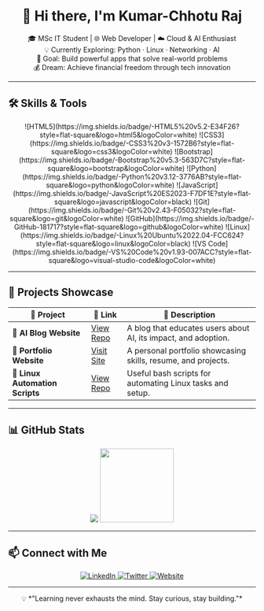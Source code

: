 
<h1 align="center">👋 Hi there, I'm Kumar-Chhotu Raj</h1>

<p align="center" font-size-16px font-family:monospace>
🎓 MSc IT Student | 🌐 Web Developer | ☁️ Cloud & AI Enthusiast  
<br>💡 Currently Exploring: Python · Linux · Networking · AI  
<br>🚀 Goal: Build powerful apps that solve real-world problems  
<br>💰 Dream: Achieve financial freedom through tech innovation  
</p>

---

## 🛠️ Skills & Tools

<div align="center">
![HTML5](https://img.shields.io/badge/-HTML5%20v5.2-E34F26?style=flat-square&logo=html5&logoColor=white)
![CSS3](https://img.shields.io/badge/-CSS3%20v3-1572B6?style=flat-square&logo=css3&logoColor=white)
![Bootstrap](https://img.shields.io/badge/-Bootstrap%20v5.3-563D7C?style=flat-square&logo=bootstrap&logoColor=white)
![Python](https://img.shields.io/badge/-Python%20v3.12-3776AB?style=flat-square&logo=python&logoColor=white)
![JavaScript](https://img.shields.io/badge/-JavaScript%20ES2023-F7DF1E?style=flat-square&logo=javascript&logoColor=black)
![Git](https://img.shields.io/badge/-Git%20v2.43-F05032?style=flat-square&logo=git&logoColor=white)
![GitHub](https://img.shields.io/badge/-GitHub-181717?style=flat-square&logo=github&logoColor=white)
![Linux](https://img.shields.io/badge/-Linux%20Ubuntu%2022.04-FCC624?style=flat-square&logo=linux&logoColor=black)
![VS Code](https://img.shields.io/badge/-VS%20Code%20v1.93-007ACC?style=flat-square&logo=visual-studio-code&logoColor=white)

</div>

---

## 📂 Projects Showcase

| 🔨 Project | 🔗 Link | 📄 Description |
|-----------|--------|----------------|
| 🧠 **AI Blog Website** | [View Repo](https://github.com/your-username/ai-blog) | A blog that educates users about AI, its impact, and adoption. |
| 💼 **Portfolio Website** | [Visit Site](https://yourwebsite.com) | A personal portfolio showcasing skills, resume, and projects. |
| 🐧 **Linux Automation Scripts** | [View Repo](https://github.com/your-username/linux-scripts) | Useful bash scripts for automating Linux tasks and setup. |

---

## 📊 GitHub Stats


<p align="center">
  <img src="![GitHub Stats](https://github-readme-stats.vercel.app/api?username=cykstotal19&show_icons=true&theme=radical)" />
  <img src="https://github-readme-stats.vercel.app/api/top-langs/?username=cykstotal19&layout=compact&theme=radical" height="150" />
</p>



---

## 📫 Connect with Me

<p align="center">
  <a href="https://linkedin.com/in/yourname" target="_blank">
    <img alt="LinkedIn" src="https://img.shields.io/badge/LinkedIn-blue?style=flat&logo=linkedin&logoColor=white" />
  </a>
  <a href="https://twitter.com/yourname" target="_blank">
    <img alt="Twitter" src="https://img.shields.io/badge/Twitter-1DA1F2?style=flat&logo=twitter&logoColor=white" />
  </a>
  <a href="https://yourwebsite.com" target="_blank">
    <img alt="Website" src="https://img.shields.io/badge/Portfolio-000000?style=flat&logo=google-chrome&logoColor=white" />
  </a>
</p>

---

<p align="center">
  💡 *"Learning never exhausts the mind. Stay curious, stay building."*
</p>

